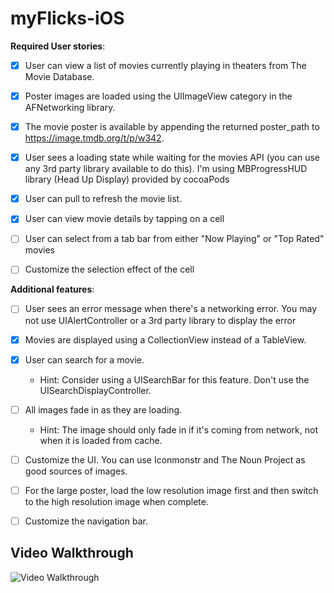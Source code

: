 # myFlicks-iOS

**Required User stories**:

* [X] User can view a list of movies currently playing in theaters from The Movie Database.

* [X] Poster images are loaded using the UIImageView category in the AFNetworking library.

* [X] The movie poster is available by appending the returned poster_path to https://image.tmdb.org/t/p/w342.

* [X] User sees a loading state while waiting for the movies API (you can use any 3rd party library available to do this).
      I'm using MBProgressHUD library (Head Up Display) provided by cocoaPods

* [X] User can pull to refresh the movie list.

* [X] User can view movie details by tapping on a cell

* [ ] User can select from a tab bar from either "Now Playing" or "Top Rated" movies

* [ ] Customize the selection effect of the cell


**Additional features**:
* [ ] User sees an error message when there's a networking error. You may not use UIAlertController or a 3rd party library to display the error

* [X] Movies are displayed using a CollectionView instead of a TableView.

* [X] User can search for a movie.
   - Hint: Consider using a UISearchBar for this feature. Don't use the UISearchDisplayController.

* [ ] All images fade in as they are loading.
   - Hint: The image should only fade in if it's coming from network, not when it is loaded from cache.

* [ ] Customize the UI. You can use Iconmonstr and The Noun Project as good sources of images.

* [ ] For the large poster, load the low resolution image first and then switch to the high resolution image when complete.

* [ ] Customize the navigation bar.

## Video Walkthrough
![Video Walkthrough](resources/flicks.gif)


